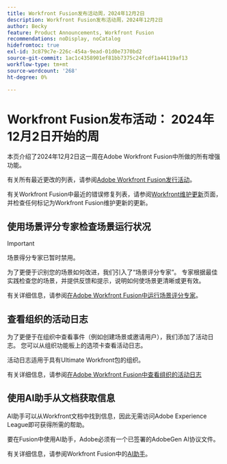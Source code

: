 ```yaml
---
title: Workfront Fusion发布活动周，2024年12月2日
description: Workfront Fusion发布活动周，2024年12月2日
author: Becky
feature: Product Announcements, Workfront Fusion
recommendations: noDisplay, noCatalog
hidefromtoc: true
exl-id: 3c879c7e-226c-454a-9ead-01d0e7370bd2
source-git-commit: 1ac1c4358901ef81bb7375c24fcdf1a44119af13
workflow-type: tm+mt
source-wordcount: '268'
ht-degree: 0%

---
```


# Workfront Fusion发布活动： 2024年12月2日开始的周

本页介绍了2024年12月2日这一周在Adobe Workfront Fusion中所做的所有增强功能。

有关所有最近更改的列表，请参阅[Adobe Workfront Fusion发行活动](/help/workfront-fusion/fusion-product-releases/fusion-release-activity.md)。

有关Workfront Fusion中最近的错误修复列表，请参阅[Workfront维护更新](https://experienceleague.adobe.com/docs/workfront-known-issues/releases/current-updates.html)页面，并检查任何标记为Workfront Fusion维护更新的更新。

## 使用场景评分专家检查场景运行状况

>[!IMPORTANT]
>
>场景得分专家已暂时禁用。

为了更便于识别您的场景如何改进，我们引入了“场景评分专家”。 专家根据最佳实践检查您的场景，并提供反馈和提示，说明如何使场景更清晰或更有效。

有关详细信息，请参阅[在Adobe Workfront Fusion中运行场景评分专家](/help/workfront-fusion/manage-scenarios/run-scenario-scoring.md)。

## 查看组织的活动日志

为了更便于在组织中查看事件（例如创建场景或邀请用户），我们添加了活动日志。 您可以从组织功能板上的选项卡查看活动日志。

活动日志适用于具有Ultimate Workfront包的组织。

有关详细信息，请参阅[在Adobe Workfront Fusion中查看组织的活动日志](/help/workfront-fusion/set-up-and-manage-workfront-fusion/set-up-and-manage-orgs-and-teams/set-up-orgs-teams-and-users/view-activity-logs-for-an-org.md)

## 使用AI助手从文档获取信息

AI助手可以从Workfront文档中找到信息，因此无需访问Adobe Experience League即可获得所需的帮助。

要在Fusion中使用AI助手，Adobe必须有一个已签署的AdobeGen AI协议文件。

有关详细信息，请参阅Workfront Fusion中的[AI助手](/help/workfront-fusion/manage-scenarios/fusion-ai-assistant.md)。
